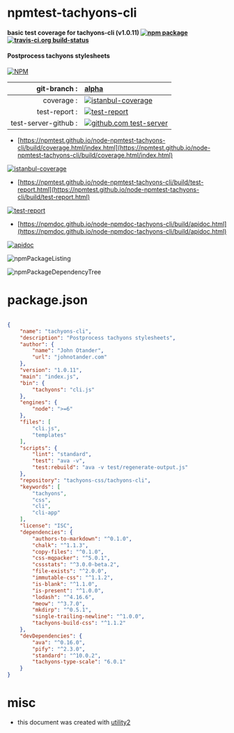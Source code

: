 # npmtest-tachyons-cli

#### basic test coverage for  tachyons-cli (v1.0.11)  [![npm package](https://img.shields.io/npm/v/npmtest-tachyons-cli.svg?style=flat-square)](https://www.npmjs.org/package/npmtest-tachyons-cli) [![travis-ci.org build-status](https://api.travis-ci.org/npmtest/node-npmtest-tachyons-cli.svg)](https://travis-ci.org/npmtest/node-npmtest-tachyons-cli)

#### Postprocess tachyons stylesheets

[![NPM](https://nodei.co/npm/tachyons-cli.png?downloads=true&downloadRank=true&stars=true)](https://www.npmjs.com/package/tachyons-cli)

| git-branch : | [alpha](https://github.com/npmtest/node-npmtest-tachyons-cli/tree/alpha)|
|--:|:--|
| coverage : | [![istanbul-coverage](https://npmtest.github.io/node-npmtest-tachyons-cli/build/coverage.badge.svg)](https://npmtest.github.io/node-npmtest-tachyons-cli/build/coverage.html/index.html)|
| test-report : | [![test-report](https://npmtest.github.io/node-npmtest-tachyons-cli/build/test-report.badge.svg)](https://npmtest.github.io/node-npmtest-tachyons-cli/build/test-report.html)|
| test-server-github : | [![github.com test-server](https://npmtest.github.io/node-npmtest-tachyons-cli/GitHub-Mark-32px.png)](https://npmtest.github.io/node-npmtest-tachyons-cli/build/app/index.html) | | build-artifacts : | [![build-artifacts](https://npmtest.github.io/node-npmtest-tachyons-cli/glyphicons_144_folder_open.png)](https://github.com/npmtest/node-npmtest-tachyons-cli/tree/gh-pages/build)|

- [https://npmtest.github.io/node-npmtest-tachyons-cli/build/coverage.html/index.html](https://npmtest.github.io/node-npmtest-tachyons-cli/build/coverage.html/index.html)

[![istanbul-coverage](https://npmtest.github.io/node-npmtest-tachyons-cli/build/screenCapture.buildCi.browser.%252Ftmp%252Fbuild%252Fcoverage.lib.html.png)](https://npmtest.github.io/node-npmtest-tachyons-cli/build/coverage.html/index.html)

- [https://npmtest.github.io/node-npmtest-tachyons-cli/build/test-report.html](https://npmtest.github.io/node-npmtest-tachyons-cli/build/test-report.html)

[![test-report](https://npmtest.github.io/node-npmtest-tachyons-cli/build/screenCapture.buildCi.browser.%252Ftmp%252Fbuild%252Ftest-report.html.png)](https://npmtest.github.io/node-npmtest-tachyons-cli/build/test-report.html)

- [https://npmdoc.github.io/node-npmdoc-tachyons-cli/build/apidoc.html](https://npmdoc.github.io/node-npmdoc-tachyons-cli/build/apidoc.html)

[![apidoc](https://npmdoc.github.io/node-npmdoc-tachyons-cli/build/screenCapture.buildCi.browser.%252Ftmp%252Fbuild%252Fapidoc.html.png)](https://npmdoc.github.io/node-npmdoc-tachyons-cli/build/apidoc.html)

![npmPackageListing](https://npmtest.github.io/node-npmtest-tachyons-cli/build/screenCapture.npmPackageListing.svg)

![npmPackageDependencyTree](https://npmtest.github.io/node-npmtest-tachyons-cli/build/screenCapture.npmPackageDependencyTree.svg)



# package.json

```json

{
    "name": "tachyons-cli",
    "description": "Postprocess tachyons stylesheets",
    "author": {
        "name": "John Otander",
        "url": "johnotander.com"
    },
    "version": "1.0.11",
    "main": "index.js",
    "bin": {
        "tachyons": "cli.js"
    },
    "engines": {
        "node": ">=6"
    },
    "files": [
        "cli.js",
        "templates"
    ],
    "scripts": {
        "lint": "standard",
        "test": "ava -v",
        "test:rebuild": "ava -v test/regenerate-output.js"
    },
    "repository": "tachyons-css/tachyons-cli",
    "keywords": [
        "tachyons",
        "css",
        "cli",
        "cli-app"
    ],
    "license": "ISC",
    "dependencies": {
        "authors-to-markdown": "^0.1.0",
        "chalk": "^1.1.3",
        "copy-files": "^0.1.0",
        "css-mqpacker": "^5.0.1",
        "cssstats": "^3.0.0-beta.2",
        "file-exists": "^2.0.0",
        "immutable-css": "^1.1.2",
        "is-blank": "^1.1.0",
        "is-present": "^1.0.0",
        "lodash": "^4.16.6",
        "meow": "^3.7.0",
        "mkdirp": "^0.5.1",
        "single-trailing-newline": "^1.0.0",
        "tachyons-build-css": "^1.1.2"
    },
    "devDependencies": {
        "ava": "^0.16.0",
        "pify": "^2.3.0",
        "standard": "^10.0.2",
        "tachyons-type-scale": "6.0.1"
    }
}
```



# misc
- this document was created with [utility2](https://github.com/kaizhu256/node-utility2)

